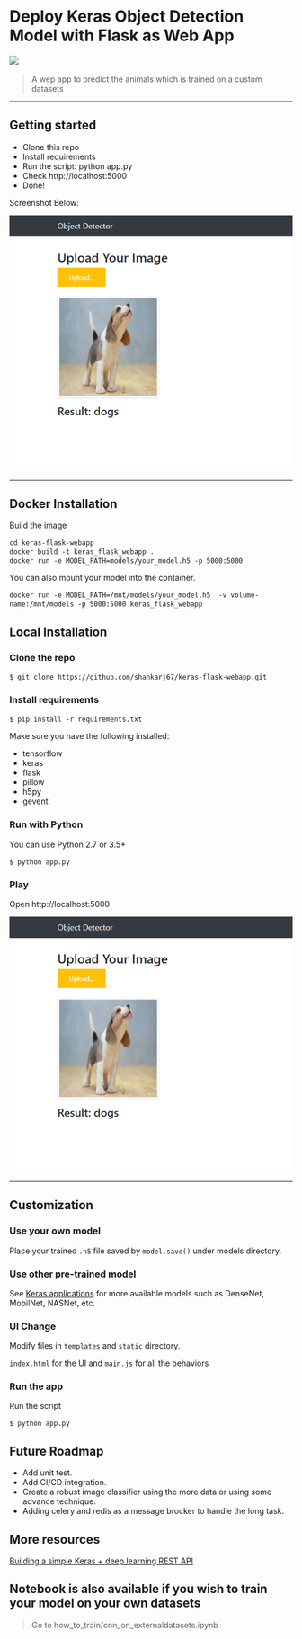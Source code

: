 
# Deploy Keras Object Detection Model with Flask as Web App 

[![](https://img.shields.io/badge/python-2.7%2C%203.5%2B-green.svg)]()


> A wep app to predict the animals which is trained on a custom datasets

------------------

## Getting started

- Clone this repo 
- Install requirements
- Run the script: python app.py
- Check http://localhost:5000
- Done! 

Screenshot Below:

<p align="center">
  <img src="screenshot.png" width="600px" alt="">
</p>

------------------

## Docker Installation

Build the image

```shell
cd keras-flask-webapp
docker build -t keras_flask_webapp .
docker run -e MODEL_PATH=models/your_model.h5 -p 5000:5000
```

You can also mount your model into the container.

```shell
docker run -e MODEL_PATH=/mnt/models/your_model.h5  -v volume-name:/mnt/models -p 5000:5000 keras_flask_webapp
```


## Local Installation

### Clone the repo
```shell
$ git clone https://github.com/shankarj67/keras-flask-webapp.git
```

### Install requirements

```shell
$ pip install -r requirements.txt
```

Make sure you have the following installed:
- tensorflow
- keras
- flask
- pillow
- h5py
- gevent

### Run with Python

You can use Python 2.7 or 3.5+ 

```shell
$ python app.py
```

### Play

Open http://localhost:5000 

<p align="center">
  <img src="screenshot.png" width="600px" alt="">
</p>

------------------

## Customization

### Use your own model

Place your trained `.h5` file saved by `model.save()` under models directory.


### Use other pre-trained model

See [Keras applications](https://keras.io/applications/) for more available models such as DenseNet, MobilNet, NASNet, etc.


### UI Change

Modify files in `templates` and `static` directory.

`index.html` for the UI and `main.js` for all the behaviors


### Run the app

Run the script 
```
$ python app.py
```

## Future Roadmap
- Add unit test.
- Add CI/CD integration.
- Create a robust image classifier using the more data or using some advance technique.
- Adding celery and redis as a message brocker to handle the long task.


## More resources

[Building a simple Keras + deep learning REST API](https://blog.keras.io/building-a-simple-keras-deep-learning-rest-api.html)


## Notebook is also available if you wish to train your model on your own datasets
 > Go to how_to_train/cnn_on_externaldatasets.ipynb
